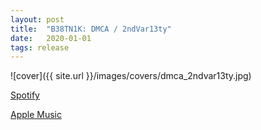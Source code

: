 ```yaml
---
layout: post
title:  "B38TN1K: DMCA / 2ndVar13ty"
date:   2020-01-01
tags: release
---
```

![cover]({{ site.url }}/images/covers/dmca_2ndvar13ty.jpg)

<a href="https://open.spotify.com/album/185XxaIEIcu0E3zUpwlPfN?si=fNaou0j2Syu2ktIzkrHwgA"> Spotify</a>
<div></div>
<a href="https://music.apple.com/us/album/dmca-2ndvar13ty-single/1493529635"> Apple Music</a>
